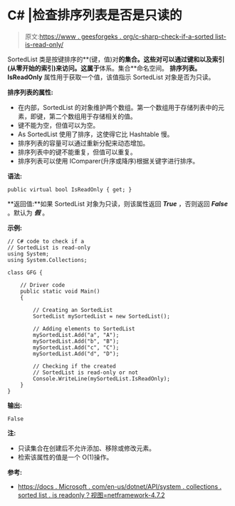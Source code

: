 # C# |检查排序列表是否是只读的

> 原文:[https://www . geesforgeks . org/c-sharp-check-if-a-sorted list-is-read-only/](https://www.geeksforgeeks.org/c-sharp-check-if-a-sortedlist-is-read-only/)

SortedList 类是按键排序的**(键，值)对**的集合。这些对可以通过键和以及索引(从零开始的索引)来访问。这属于**体系。集合**命名空间。
**排序列表。IsReadOnly** 属性用于获取一个值，该值指示 SortedList 对象是否为只读。

**排序列表的属性:**

*   在内部，SortedList 的对象维护两个数组。第一个数组用于存储列表中的元素，即键，第二个数组用于存储相关的值。
*   键不能为空，但值可以为空。
*   As SortedList 使用了排序，这使得它比 Hashtable 慢。
*   排序列表的容量可以通过重新分配来动态增加。
*   排序列表中的键不能重复，但值可以重复。
*   排序列表可以使用 IComparer(升序或降序)根据关键字进行排序。

**语法:**

```
public virtual bool IsReadOnly { get; }

```

**返回值:**如果 SortedList 对象为只读，则该属性返回 ***True*** ，否则返回 ***False*** 。默认为 ***假*** 。

**示例:**

```
// C# code to check if a
// SortedList is read-only
using System;
using System.Collections;

class GFG {

    // Driver code
    public static void Main()
    {

        // Creating an SortedList
        SortedList mySortedList = new SortedList();

        // Adding elements to SortedList
        mySortedList.Add("a", "A");
        mySortedList.Add("b", "B");
        mySortedList.Add("c", "C");
        mySortedList.Add("d", "D");

        // Checking if the created
        // SortedList is read-only or not
        Console.WriteLine(mySortedList.IsReadOnly);
    }
}
```

**输出:**

```
False

```

**注:**

*   只读集合在创建后不允许添加、移除或修改元素。
*   检索该属性的值是一个 O(1)操作。

**参考:**

*   [https://docs . Microsoft . com/en-us/dotnet/API/system . collections . sorted list . is readonly？视图=netframework-4.7.2](https://docs.microsoft.com/en-us/dotnet/api/system.collections.sortedlist.isreadonly?view=netframework-4.7.2)